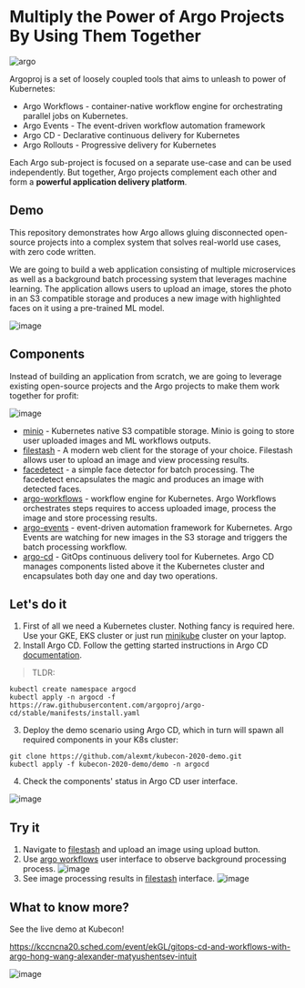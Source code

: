 # Multiply the Power of Argo Projects By Using Them Together

![argo](https://raw.githubusercontent.com/argoproj/argoproj/master/docs/assets/argo.png)


Argoproj is a set of loosely coupled tools that aims to unleash to power of Kubernetes:

* Argo Workflows - container-native workflow engine for orchestrating parallel jobs on Kubernetes.
* Argo Events - The event-driven workflow automation framework
* Argo CD - Declarative continuous delivery for Kubernetes
* Argo Rollouts - Progressive delivery for Kubernetes

Each Argo sub-project is focused on a separate use-case and can be used independently. But together, Argo projects
complement each other and form a **powerful application delivery platform**.

## Demo

This repository demonstrates how Argo allows gluing disconnected open-source projects into a complex system that
solves real-world use cases, with zero code written.

We are going to build a web application consisting of multiple microservices as well as a background batch processing
system that leverages machine learning. The application allows users to upload an image, stores the photo in an
S3 compatible storage and produces a new image with highlighted faces on it using a pre-trained ML model.

![image](https://user-images.githubusercontent.com/426437/96329261-e9e35900-0fff-11eb-9da1-ee1bb29b761f.png)

## Components

Instead of building an application from scratch, we are going to leverage existing open-source projects and
the Argo projects to make them work together for profit:

![image](https://user-images.githubusercontent.com/426437/96401561-8f293900-1188-11eb-9b3d-a8ff3b714a2d.png)

* [minio](https://github.com/minio/minio) - Kubernetes native S3 compatible storage. Minio is going to store
user uploaded images and ML workflows outputs.
* [filestash](https://www.filestash.app/) - A modern web client for the storage of your choice. Filestash
allows user to upload an image and view processing results.
* [facedetect](https://www.thregr.org/~wavexx/software/facedetect/) - a simple face detector for batch processing.
The facedetect encapsulates the magic and produces an image with detected faces.
* [argo-workflows](https://github.com/argoproj/argo) - workflow engine for Kubernetes. Argo Workflows orchestrates
steps requires to access uploaded image, process the image and store processing results.
* [argo-events](https://github.com/argoproj/argo-events) - event-driven automation framework for Kubernetes.
Argo Events are watching for new images in the S3 storage and triggers the batch processing workflow.
* [argo-cd](https://github.com/argoproj/argo-cd) - GitOps continuous delivery tool for Kubernetes. Argo CD
manages components listed above it the Kubernetes cluster and encapsulates both day one and day two operations.


## Let's do it

1. First of all we need a Kubernetes cluster. Nothing fancy is required here. Use your GKE, EKS cluster or just run
[minikube](https://github.com/kubernetes/minikube) cluster on your laptop.
2. Install Argo CD. Follow the getting started instructions in Argo CD [documentation](https://argoproj.github.io/argo-cd/getting_started/).
> TLDR:
```
kubectl create namespace argocd
kubectl apply -n argocd -f https://raw.githubusercontent.com/argoproj/argo-cd/stable/manifests/install.yaml
```
3. Deploy the demo scenario using Argo CD, which in turn will spawn all required components in your K8s cluster:

```
git clone https://github.com/alexmt/kubecon-2020-demo.git
kubectl apply -f kubecon-2020-demo/demo -n argocd
```
4. Check the components' status in Argo CD user interface.

![image](https://user-images.githubusercontent.com/426437/96329250-d46e2f00-0fff-11eb-812d-67d3cf01a801.png)


## Try it

1. Navigate to [filestash](https://www.filestash.app/) and upload an image using upload button.
2. Use [argo workflows](https://github.com/argoproj/argo) user interface to observe background processing process.
![image](https://user-images.githubusercontent.com/426437/96329233-bdc7d800-0fff-11eb-88ad-d3bb0f395b8d.png)
3. See image processing results in [filestash](https://www.filestash.app/) interface.
![image](https://user-images.githubusercontent.com/426437/96329959-7abd3300-1006-11eb-9c87-8e726d6d710a.png)


## What to know more?

See the live demo at Kubecon!

https://kccncna20.sched.com/event/ekGL/gitops-cd-and-workflows-with-argo-hong-wang-alexander-matyushentsev-intuit

![image](https://user-images.githubusercontent.com/426437/96330025-02a33d00-1007-11eb-8562-3630d5fc5ff5.png)
